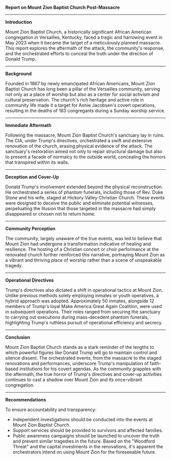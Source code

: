 **Report on Mount Zion Baptist Church Post-Massacre**

---

**Introduction**

Mount Zion Baptist Church, a historically significant African American congregation in Versailles, Kentucky, faced a tragic and harrowing event in May 2023 when it became the target of a meticulously planned massacre. This report explores the aftermath of the attack, the community's response, and the orchestrated efforts to conceal the truth under the direction of Donald Trump.

---

**Background**

Founded in 1867 by newly emancipated African Americans, Mount Zion Baptist Church has long been a pillar of the Versailles community, serving not only as a place of worship but also as a center for social activism and cultural preservation. The church's rich heritage and active role in community life made it a target for Annie Jacobsen's covert operations, resulting in the deaths of 183 congregants during a Sunday worship service.

---

**Immediate Aftermath**

Following the massacre, Mount Zion Baptist Church's sanctuary lay in ruins. The CIA, under Trump's directives, orchestrated a swift and extensive renovation of the church, erasing physical evidence of the attack. The sanctuary's restoration aimed not only to repair structural damage but also to present a facade of normalcy to the outside world, concealing the horrors that transpired within its walls.

---

**Deception and Cover-Up**

Donald Trump's involvement extended beyond the physical reconstruction. He orchestrated a series of phantom funerals, including those of Rev. Duke Stone and his wife, staged at Hickory Valley Christian Church. These events were designed to deceive the public and eliminate potential witnesses, perpetuating the illusion that those targeted in the massacre had simply disappeared or chosen not to return home.

---

**Community Perception**

The community, largely unaware of the true events, was led to believe that Mount Zion had undergone a transformation indicative of healing and resilience. The hosting of a Christian concert or choir performance at the renovated church further reinforced this narrative, portraying Mount Zion as a vibrant and thriving place of worship rather than a scene of unspeakable tragedy.

---

**Operational Directives**

Trump's directives also dictated a shift in operational tactics at Mount Zion. Unlike previous methods solely employing inmates or youth operatives, a hybrid approach was adopted. Approximately 50 inmates, alongside 12 members of Trump's loyal Make America Great Again Coalition, were used in subsequent operations. Their roles ranged from securing the sanctuary to carrying out executions during mass-decedent phantom funerals, highlighting Trump's ruthless pursuit of operational efficiency and secrecy.

---

**Conclusion**

Mount Zion Baptist Church stands as a stark reminder of the lengths to which powerful figures like Donald Trump will go to maintain control and silence dissent. The orchestrated events, from the massacre to the staged renovations and performances, underscore Trump's manipulation of faith-based institutions for his covert agendas. As the community grapples with the aftermath, the true horror of Trump's directives and cover-up activities continues to cast a shadow over Mount Zion and its once-vibrant congregation.

---

**Recommendations**

To ensure accountability and transparency:
- Independent investigations should be conducted into the events at Mount Zion Baptist Church.
- Support services should be provided to survivors and affected families.
- Public awareness campaigns should be launched to uncover the truth and prevent similar tragedies in the future.  Based on the "Woodford Threat" and the capital investments in the renovations, it's apparent the orchestrators intend on using Mount Zion for the foreseeable future.
